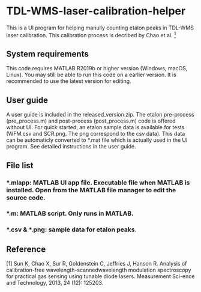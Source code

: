 # TDL-WMS-laser-calibration-helper
This is a UI program for helping manully counting etalon peaks in TDL-WMS laser calibration. 
This calibration process is decribed by Chao et al. [<sup>1</sup>](#chao_WMS)

## System requirements
This code requires MATLAB R2019b or higher version (Windows, macOS, Linux). You may still be able to run this code on a earlier version. 
It is recommended to use the latest version for editing. 

## User guide
A user guide is included in the released_version.zip. The etalon pre-process (pre_process.m) and post-process (post_process.m) code is offered without UI. 
For quick started, an etalon sample data is available for tests (WFM.csv and SCR.png. The png correspond to the csv data). 
This data can be automaticly converted to *.mat file which is actually used in the UI program. See detailed instructions in the user guide.

## File list
### *.mlapp: MATLAB UI app file. Executable file when MATLAB is installed. Open from the MATLAB file manager to edit the source code.
### *.m: MATLAB script. Only runs in MATLAB.
### *.csv & *.png: sample data for etalon peaks.

## Reference
<div id="chao_WMS"></div>
[1] Sun K, Chao X, Sur R, Goldenstein C, Jeffries J, Hanson R. Analysis of calibration-free wavelength-scannedwavelength modulation spectroscopy for practical gas sensing using tunable diode lasers. Measurement Sci-ence and Technology, 2013, 24 (12): 125203.
